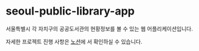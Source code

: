 # seoul-public-library-app

서울특별시 각 자치구의 공공도서관의 현황정보를 볼 수 있는 웹 어플리케이션입니다.

자세한 프로젝트 진행 사항은
[노션](https://www.notion.so/bluberrie06/App-7e3721049f2e4893b513f3a4e1105f34)에
서 확인하실 수 있습니다.
